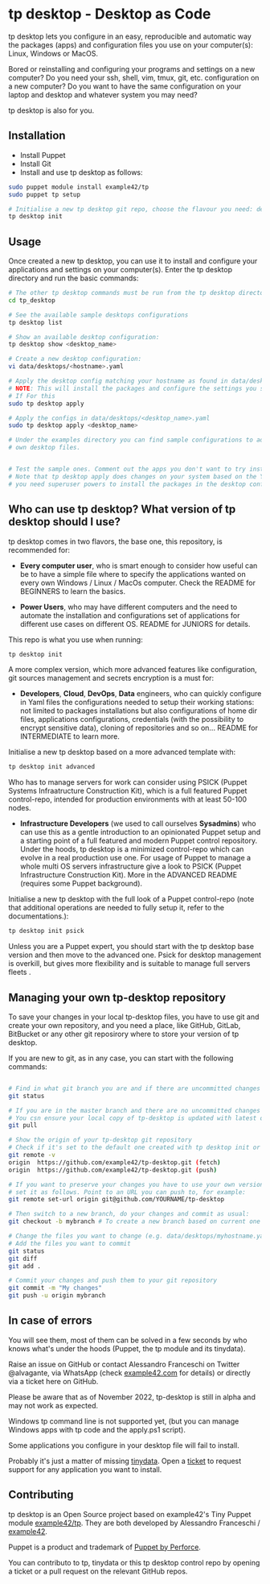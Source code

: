 # tp desktop - Desktop as Code

tp desktop lets you configure in an easy, reproducible and automatic way the packages (apps) and configuration files you use on your computer(s): Linux, Windows or MacOS.

Bored or reinstalling and configuring your programs and settings on a new computer?
Do you need your ssh, shell, vim, tmux, git, etc. configuration on a new computer?
Do you want to have the same configuration on your laptop and desktop and whatever system you may need?

tp desktop is also for you.


## Installation

- Install Puppet
- Install Git
- Install and use tp desktop as follows:

```bash
sudo puppet module install example42/tp
sudo puppet tp setup

# Initialise a new tp desktop git repo, choose the flavour you need: default, advanced or psick.
tp desktop init
```

## Usage

Once created a new tp desktop, you can use it to install and configure your applications and settings on your computer(s). Enter the tp desktop directory and run the basic commands:

```bash
# The other tp desktop commands must be run from the tp desktop directory (the one created with tp desktop init) 
cd tp_desktop

# See the available sample desktops configurations
tp desktop list

# Show an available desktop configuration:
tp desktop show <desktop_name>

# Create a new desktop configuration:
vi data/desktops/<hostname>.yaml

# Apply the desktop config matching your hostname as found in data/desktops/<hostname>.yaml
# NOTE: This will install the packages and configure the settings you specified in the desktop config.
# If For this
sudo tp desktop apply

# Apply the configs in data/desktops/<desktop_name>.yaml
sudo tp desktop apply <desktop_name>

# Under the examples directory you can find sample configurations to adapt and use in your
# own desktop files. 


# Test the sample ones. Comment out the apps you don't want to try install
# Note that tp desktop apply does changes on your system based on the Yaml files under data/.
# you need superuser powers to install the packages in the desktop config selected
```

## Who can use tp desktop? What version of tp desktop should I use?

tp desktop comes in two flavors, the base one, this repository, is recommended for:

- **Every computer user**, who is smart enough to consider how useful can be to have a simple file where to specify the applications wanted on every own Windows / Linux / MacOs computer. Check the README for BEGINNERS to learn the basics.

- **Power Users**, who may have different computers and the need to automate the installation and configurations set of applications for different use cases on different OS. README for JUNIORS for details.

This repo is what you use when running:

```bash
tp desktop init
```

A more complex version, which more advanced features like configuration, git sources management and secrets encryption is a must for:

- **Developers**, **Cloud**, **DevOps**, **Data** engineers, who can quickly configure in Yaml files the configurations needed to setup their working stations: not limited to packages installations but also configurations of home dir files, applications configurations, credentials (with the possibility to encrypt sensitive data), cloning of repositories and so on... README for INTERMEDIATE to learn more.

Initialise a new tp desktop based on a more advanced template with:

```bash
tp desktop init advanced
```

Who has to manage servers for work can consider using PSICK (Puppet Systems Infraatructure Construction Kit), which is a full featured Puppet control-repo, intended for production environments with at least 50-100 nodes.

- **Infrastructure Developers** (we used to call ourselves **Sysadmins**) who can use this as a gentle introduction to an opinionated Puppet setup and a starting point of a full featured and modern Puppet control repository. Under the hoods, tp desktop is a minimized control-repo which can evolve in a real production use one. For usage of Puppet to manage a whole multi OS servers infrastructure give a look to PSICK (Puppet Infrastructure Construction Kit). More in the 
ADVANCED README (requires some Puppet background).

Initialise a new tp desktop with the full look of a Puppet control-repo (note that additional operations are needed to fully setup it, refer to the documentations.):

```bash
tp desktop init psick
```

Unless you are a Puppet expert, you should start with the tp desktop base version and then move to the advanced one. Psick for desktop management is overkill, but gives more flexibility and is suitable to manage full servers fleets
.

## Managing your own tp-desktop repository

To save your changes in your local tp-desktop files, you have to use git and create your own repository, and you need a place, like GitHub, GitLab, BitBucket or any other git reposirory where to store your version of tp desktop.

If you are new to git, as in any case, you can start with the following commands:

```bash

# Find in what git branch you are and if there are uncommitted changes
git status

# If you are in the master branch and there are no uncommitted changes
# You csn ensure your local copy of tp-desktop is updated with latest on gitlab
git pull

# Show the origin of your tp-desktop git repository
# Check if it's set to the default one created with tp desktop init or your own
git remote -v
origin	https://github.com/example42/tp-desktop.git (fetch)
origin	https://github.com/example42/tp-desktop.git (push)

# If you want to preserve your changes you have to use your own version of tp-desktop repository
# set it as follows. Point to an URL you can push to, for example:
git remote set-url origin git@github.com/YOURNAME/tp-desktop

# Then switch to a new branch, do your changes and commit as usual:
git checkout -b mybranch # To create a new branch based on current one and switch to it

# Change the files you want to change (e.g. data/desktops/myhostname.yaml)
# Add the files you want to commit
git status
git diff
git add .

# Commit your changes and push them to your git repository
git commit -m "My changes"
git push -u origin mybranch
```

## In case of errors

You will see them, most of them can be solved in a few seconds by who knows what's under the hoods (Puppet, the tp module and its tinydata).

Raise an issue on GitHub or contact Alessandro Franceschi on Twitter @alvagante, via WhatsApp (check [example42.com](https://example42.com) for details) or directly via a ticket here on GitHub.

Please be aware that as of November 2022, tp-desktop is still in alpha and may not work as expected.

Windows tp command line is not supported yet, (but you can manage Windows apps with tp code and the apply.ps1 script).

Some applications you configure in your desktop file will fail to install.

Probably it's just a matter of missing [tinydata](https://github.com/examople42/tinydata). Open a [ticket](https://github.com/example42/tinydata/issues) to request support for any application you want to install.


## Contributing

tp desktop is an Open Source project based on example42's Tiny Puppet module [example42/tp](https://forge.puppet.com/example42/tp). They are both developed by Alessandro Franceschi / [example42](https://example42.com).

Puppet is a product and trademark of [Puppet by Perforce](https://puppet.com/).

You can contributo to tp, tinydata or this tp desktop control repo by opening a ticket or a pull request on the relevant GitHub repos.
